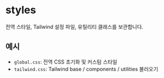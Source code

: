 # styles

전역 스타일, Tailwind 설정 파일, 유틸리티 클래스를 보관합니다.

## 예시

- `global.css`: 전역 CSS 초기화 및 커스텀 스타일
- `tailwind.css`: Tailwind base / components / utilities 불러오기
